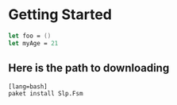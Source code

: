 # Getting Started

```fsharp
let foo = ()
let myAge = 21
```

## Here is the path to downloading 

    [lang=bash]
    paket install Slp.Fsm
